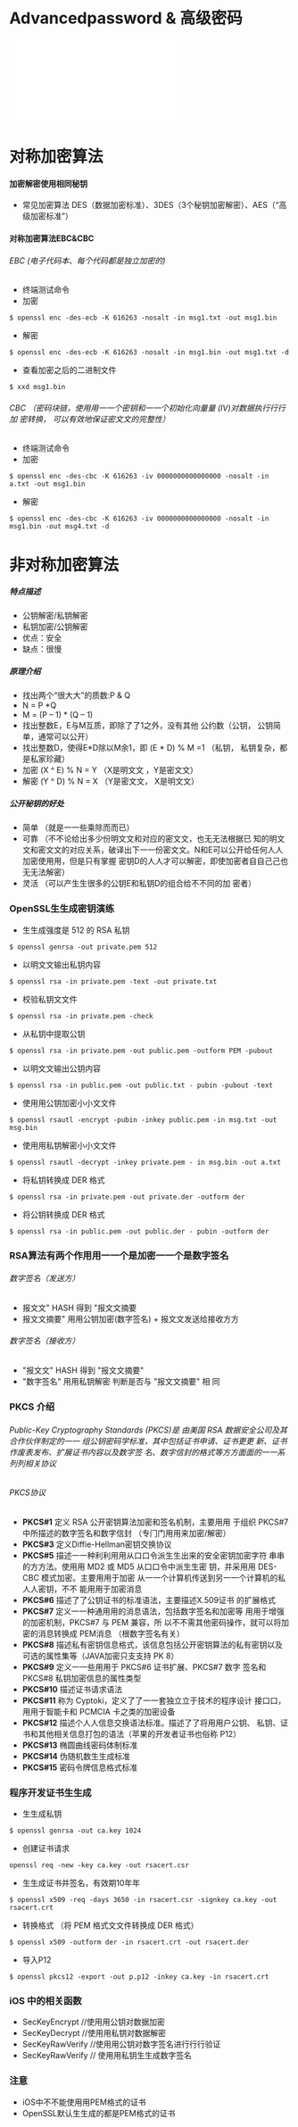 # Advancedpassword & 高级密码
![](password.pdf)

# 对称加密算法
#### 加密解密使用相同秘钥
* 常见加密算法 DES（数据加密标准）、3DES（3个秘钥加密解密）、AES（“高级加密标准”）

#### 对称加密算法EBC&CBC

######  EBC (电子代码本、每个代码都是独立加密的)
* 终端测试命令
* 加密

```
$ openssl enc -des-ecb -K 616263 -nosalt -in msg1.txt -out msg1.bin  
```

* 解密


```
$ openssl enc -des-ecb -K 616263 -nosalt -in msg1.bin -out msg1.txt -d
```

* 查看加密之后的二进制文件


```
$ xxd msg1.bin
```

######  CBC （密码块链，使⽤用⼀一个密钥和⼀一个初始化向量量 (IV)对数据执⾏行行加 密转换， 可以有效地保证密⽂文的完整性）
* 终端测试命令
* 加密


```
$ openssl enc -des-cbc -K 616263 -iv 0000000000000000 -nosalt -in a.txt -out msg1.bin
```

* 解密


```
$ openssl enc -des-cbc -K 616263 -iv 0000000000000000 -nosalt -in msg1.bin -out msg4.txt -d
```

# 非对称加密算法

##### 特点描述
* 公钥解密/私钥解密
* 私钥加密/公钥解密
* 优点：安全
* 缺点：很慢

##### 原理介绍
* 找出两个“很⼤大”的质数:P & Q
* N = P *Q
* M = (P – 1) * (Q – 1)
* 找出整数E，E与M互质，即除了了1之外，没有其他 公约数（公钥， 公钥简单，通常可以公开）
* 找出整数D，使得E*D除以M余1，即 (E * D) % M =1 （私钥， 私钥复杂，都是私家珍藏）
* 加密 (X ^ E) % N = Y  （X是明⽂文 ，Y是密⽂文）
* 解密 (Y ^ D) % N = X （Y是密⽂文， X是明⽂文）

##### 公开秘钥的好处
* 简单 （就是⼀一些乘除⽽而已）
* 可靠 （不不论给出多少份明⽂文和对应的密⽂文，也⽆无法根据已
知的明⽂文和密⽂文的对应关系，破译出下⼀一份密⽂文。N和E可以公开给任何⼈人加密使⽤用，但是只有掌握 密钥D的⼈人才可以解密，即使加密者⾃自⼰己也⽆无法解密）
* 灵活 （可以产⽣生很多的公钥E和私钥D的组合给不不同的加 密者）

### OpenSSL⽣生成密钥演练
* ⽣生成强度是 512 的 RSA 私钥

```
$ openssl genrsa -out private.pem 512
```
* 以明⽂文输出私钥内容 

```
$ openssl rsa -in private.pem -text -out private.txt
```
* 校验私钥⽂文件 

```
$ openssl rsa -in private.pem -check 
```
* 从私钥中提取公钥

```
$ openssl rsa -in private.pem -out public.pem -outform PEM -pubout 
```
* 以明⽂文输出公钥内容
```
$ openssl rsa -in public.pem -out public.txt - pubin -pubout -text
```

* 使⽤用公钥加密⼩小⽂文件
```
$ openssl rsautl -encrypt -pubin -inkey public.pem -in msg.txt -out msg.bin
```
* 使⽤用私钥解密⼩小⽂文件

```
$ openssl rsautl -decrypt -inkey private.pem - in msg.bin -out a.txt
```

* 将私钥转换成 DER 格式

```
$ openssl rsa -in private.pem -out private.der -outform der
```

* 将公钥转换成 DER 格式

```
$ openssl rsa -in public.pem -out public.der - pubin -outform der
```

### RSA算法有两个作⽤用⼀一个是加密⼀一个是数字签名
###### 数字签名（发送⽅）
* 报⽂文" HASH 得到 "报⽂文摘要
* 报⽂文摘要" ⽤用公钥加密(数字签名) + 报⽂文发送给接收⽅方
###### 数字签名（接收⽅）
* "报⽂文" HASH 得到 "报⽂文摘要"
* "数字签名" ⽤用私钥解密 判断是否与 "报⽂文摘要" 相 同

### PKCS 介绍
###### Public-Key Cryptography Standards (PKCS)是 由美国 RSA 数据安全公司及其合作伙伴制定的⼀一 组公钥密码学标准，其中包括证书申请、证书更更 新、证书作废表发布、扩展证书内容以及数字签 名、数字信封的格式等⽅方⾯面的⼀一系列列相关协议
######  PKCS协议
* **PKCS#1** 定义 RSA 公开密钥算法加密和签名机制，主要⽤用 于组织 PKCS#7 中所描述的数字签名和数字信封 （专⻔门⽤用来加密/解密）
* **PKCS#3** 定义Diffie-Hellman密钥交换协议
* **PKCS#5** 描述⼀一种利利⽤用从⼝口令派⽣生出来的安全密钥加密字符 串串的⽅方法。使⽤用 MD2 或 MD5 从⼝口令中派⽣生密 钥，并采⽤用 DES-CBC 模式加密。主要⽤用于加密 从⼀一个计算机传送到另⼀一个计算机的私⼈人密钥，不不 能⽤用于加密消息
* **PKCS#6** 描述了了公钥证书的标准语法，主要描述X.509证书 的扩展格式
* **PKCS#7** 定义⼀一种通⽤用的消息语法，包括数字签名和加密等 ⽤用于增强的加密机制，PKCS#7 与 PEM 兼容，所 以不不需其他密码操作，就可以将加密的消息转换成 PEM消息 （根数字签名有关）
* **PKCS#8** 描述私有密钥信息格式，该信息包括公开密钥算法的私有密钥以及可选的属性集等（JAVA加密只⽀支持 PK 8）
* **PKCS#9** 定义⼀一些⽤用于 PKCS#6 证书扩展、PKCS#7 数字 签名和 PKCS#8 私钥加密信息的属性类型
* **PKCS#10** 描述证书请求语法
* **PKCS#11** 称为 Cyptoki，定义了了⼀一套独⽴立于技术的程序设计 接⼝口，⽤用于智能卡和 PCMCIA 卡之类的加密设备
* **PKCS#12** 描述个⼈人信息交换语法标准。描述了了将⽤用户公钥、 私钥、证书和其他相关信息打包的语法（苹果的开发者证书也俗称 P12）
* **PKCS#13** 椭圆曲线密码体制标准
* **PKCS#14** 伪随机数⽣生成标准
* **PKCS#15** 密码令牌信息格式标准

### 程序开发证书⽣生成
* ⽣生成私钥

```
$ openssl genrsa -out ca.key 1024
```
* 创建证书请求

```
openssl req -new -key ca.key -out rsacert.csr
```
* ⽣生成证书并签名，有效期10年年

```
$ openssl x509 -req -days 3650 -in rsacert.csr -signkey ca.key -out rsacert.crt
```
* 转换格式 （将 PEM 格式⽂文件转换成 DER 格式）

```
$ openssl x509 -outform der -in rsacert.crt -out rsacert.der
```
*  导入P12

```
$ openssl pkcs12 -export -out p.p12 -inkey ca.key -in rsacert.crt
```
### iOS 中的相关函数
* SecKeyEncrypt  //使⽤用公钥对数据加密
* SecKeyDecrypt  //使⽤用私钥对数据解密
* SecKeyRawVerify //使⽤用公钥对数字签名进⾏行行验证
* SecKeyRawVerify // 使⽤用私钥⽣生成数字签名
### 注意
* iOS中不不能使⽤用PEM格式的证书
* OpenSSL默认⽣生成的都是PEM格式的证书

